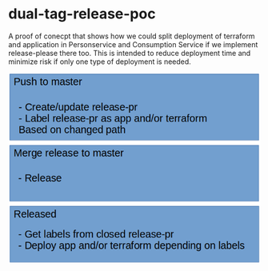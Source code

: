 # dual-tag-release-poc

A proof of conecpt that shows how we could split deployment of terraform and application in Personservice and Consumption Service if we implement release-please there too. This is intended to reduce deployment time and minimize risk if only one type of deployment is needed.

![Alt text](Deployment_workflow.png?raw=true "Title")
